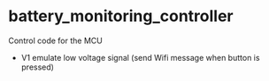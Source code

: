 # battery_monitoring_controller

Control code for the MCU  
  
 - V1 emulate low voltage signal (send Wifi message when button is pressed)
